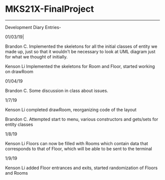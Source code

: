 # MKS21X-FinalProject

--------------------------------------------------------------------------------
Development Diary Entries-

01/03/19|

Brandon C.
  Implemented the skeletons for all the initial classes of entity we made up,
  just so that it wouldn't be necessary to look at UML diagram just for what we
  thought of initially.

Kenson Li
  Implemented the skeletons for Room and Floor, started working on drawRoom

01/04/19

Brandon C.
  Some discussion in class about issues.

1/7/19

Kenson Li
  completed drawRoom, reorganizing code of the layout

Brandon C.
  Attempted start to menu, various constructors and gets/sets for entity classes

1/8/19

Kenson Li
  Floors can now be filled with Rooms which contain data that corresponds to that of Floor, which will be able to be sent to the terminal

1/9/19

Kenson Li
  added Floor entrances and exits, started randomization of Floors and Rooms
